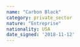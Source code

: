```yaml
---
name: "Carbon Black"
category: private_sector
nature: "Entreprise"
nationality: USA
date_signed: '2018-11-12'
---
```

    